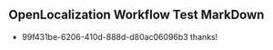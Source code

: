 ## OpenLocalization Workflow Test MarkDown
* 99f431be-6206-410d-888d-d80ac06096b3 thanks!

<!--HONumber=Aug16_HO4-->


